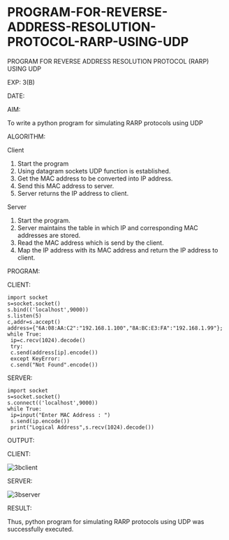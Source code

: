 # PROGRAM-FOR-REVERSE-ADDRESS-RESOLUTION-PROTOCOL-RARP-USING-UDP

PROGRAM FOR REVERSE ADDRESS RESOLUTION PROTOCOL
(RARP) USING UDP

EXP: 3(B)

DATE:

AIM:

To write a python program for simulating RARP protocols using UDP

ALGORITHM:

Client

1. Start the program
2. Using datagram sockets UDP function is established.
3. Get the MAC address to be converted into IP address.
4. Send this MAC address to server.
5. Server returns the IP address to client.


Server

1. Start the program.
2. Server maintains the table in which IP and corresponding MAC addresses are stored.
3. Read the MAC address which is send by the client.
4. Map the IP address with its MAC address and return the IP address to client.


PROGRAM:

CLIENT:
```
import socket
s=socket.socket()
s.bind(('localhost',9000))
s.listen(5)
c,addr=s.accept()
address={"6A:08:AA:C2":"192.168.1.100","8A:BC:E3:FA":"192.168.1.99"};
while True:
 ip=c.recv(1024).decode()
 try:
 c.send(address[ip].encode())
 except KeyError:
 c.send("Not Found".encode())
 ```
 
SERVER:
```
import socket
s=socket.socket()
s.connect(('localhost',9000))
while True:
 ip=input("Enter MAC Address : ")
 s.send(ip.encode())
 print("Logical Address",s.recv(1024).decode())
 ```
OUTPUT:


CLIENT:


![3bclient](https://github.com/MaheshMuthuL/PROGRAM-FOR-REVERSE-ADDRESS-RESOLUTION-PROTOCOL-RARP-USING-UDP/assets/135570619/86af875c-f55a-42bd-8f5f-3cdeb8238264)











SERVER:


![3bserver](https://github.com/MaheshMuthuL/PROGRAM-FOR-REVERSE-ADDRESS-RESOLUTION-PROTOCOL-RARP-USING-UDP/assets/135570619/6cf09e5f-05c3-4f15-93f8-17089ed9878d)









RESULT:

Thus, python program for simulating RARP protocols using UDP was successfully executed.
